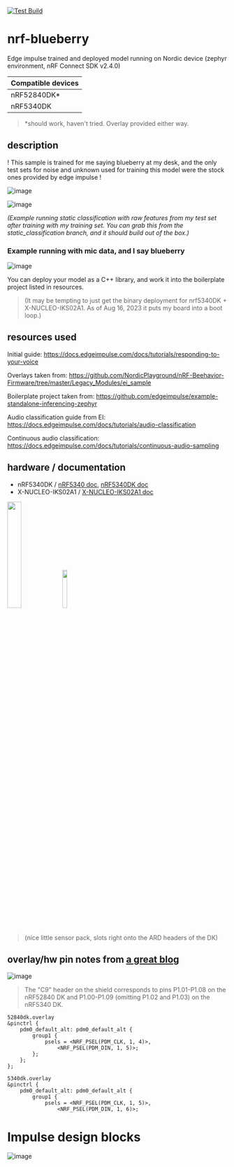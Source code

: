 [![Test Build](https://github.com/edgeimpulse/example-standalone-inferencing-zephyr/actions/workflows/test-build.yml/badge.svg?branch=master)](https://github.com/edgeimpulse/example-standalone-inferencing-zephyr/actions/workflows/test-build.yml)

# nrf-blueberry
Edge impulse trained and deployed model running on Nordic device (zephyr environment, nRF Connect SDK v2.4.0)

| Compatible devices|
|---|
| nRF52840DK*|
| nRF5340DK|
> *should work, haven't tried. Overlay provided either way.


## description
! This sample is trained for me saying blueberry at my desk, and the only test sets for noise and unknown used for training this model were the stock ones provided by edge impulse !

![image](https://github.com/droidecahedron/nrf-blueberry/assets/63935881/c50cf519-e989-4f1c-b5d6-3b333c99abda)

![image](https://github.com/droidecahedron/nrf-blueberry/assets/63935881/41386a84-ff62-40e3-94d7-342d439fda71)

_(Example running static classification with raw features from my test set after training with my training set. You can grab this from the static_classification branch, and it should build out of the box.)_

### Example running with mic data, and I say blueberry
![image](https://github.com/droidecahedron/nrf-blueberry/assets/63935881/0bb2cd25-cc62-4bae-b91d-77560a41f891)


You can deploy your model as a C++ library, and work it into the boilerplate project listed in resources.

> (It may be tempting to just get the binary deployment for nrf5340DK + X-NUCLEO-IKS02A1.
> As of Aug 16, 2023 it puts my board into a boot loop.)

## resources used
Initial guide: https://docs.edgeimpulse.com/docs/tutorials/responding-to-your-voice

Overlays taken from: https://github.com/NordicPlayground/nRF-Beehavior-Firmware/tree/master/Legacy_Modules/ei_sample

Boilerplate project taken from: https://github.com/edgeimpulse/example-standalone-inferencing-zephyr

Audio classification guide from EI: https://docs.edgeimpulse.com/docs/tutorials/audio-classification

Continuous audio classification: https://docs.edgeimpulse.com/docs/tutorials/continuous-audio-sampling

## hardware / documentation
- nRF5340DK / [nRF5340 doc](https://infocenter.nordicsemi.com/topic/struct_nrf53/struct/nrf5340.html), [nRF5340DK doc](https://infocenter.nordicsemi.com/index.jsp?topic=%2Fstruct_nrf53%2Fstruct%2Fnrf5340.html)
- X-NUCLEO-IKS02A1 / [X-NUCLEO-IKS02A1 doc](https://www.st.com/en/ecosystems/x-nucleo-iks02a1.html#documentation)

<img src="https://github.com/droidecahedron/nrf-blueberry/assets/63935881/12612a0e-9f81-4431-8b22-f69704248f89" width=25% height=25%><img src="https://github.com/droidecahedron/nrf-blueberry/assets/63935881/0ff7470b-d5f0-46d7-bbbb-c867447e65c0" width=15% height=15%>

> (nice little sensor pack, slots right onto the ARD headers of the DK)


## overlay/hw pin notes from [a great blog](https://devzone.nordicsemi.com/nordic/nordic-blog/b/blog/posts/sound-and-edge-computing-using-the-nrf-52-53)
![image](https://github.com/droidecahedron/nrf-blueberry/assets/63935881/6ee4e732-e0ef-4d7e-8567-207b63f5ee98)

> The "C9" header on the shield corresponds to pins P1.01-P1.08 on the nRF52840 DK and P1.00-P1.09 (omitting P1.02 and P1.03) on the nRF5340 DK.

```
52840dk.overlay
&pinctrl {
    pdm0_default_alt: pdm0_default_alt {
        group1 {
            psels = <NRF_PSEL(PDM_CLK, 1, 4)>,
                <NRF_PSEL(PDM_DIN, 1, 5)>;
        };
    };
};
```

```
5340dk.overlay
&pinctrl {
	pdm0_default_alt: pdm0_default_alt {
		group1 {
			psels = <NRF_PSEL(PDM_CLK, 1, 5)>,
				<NRF_PSEL(PDM_DIN, 1, 6)>;
```


# Impulse design blocks
![image](https://github.com/droidecahedron/nrf-blueberry/assets/63935881/0a1a8ba8-1993-4ab2-9116-dedae96d9582)
